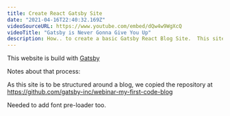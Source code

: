 ```yaml
---
title: Create React Gatsby Site
date: "2021-04-16T22:40:32.169Z"
videoSourceURL: https://www.youtube.com/embed/dQw4w9WgXcQ
videoTitle: "Gatsby is Never Gonna Give You Up"
description: How.. to create a basic Gatsby React Blog Site.  This site is made using Gatsby!
---
```


This website is build with [Gatsby](http://gatsbyjs.com)    

Notes about that process:

As this site is to be structured around a blog, we copied the repository at https://github.com/gatsby-inc/webinar-my-first-code-blog  

Needed to add font pre-loader too.



